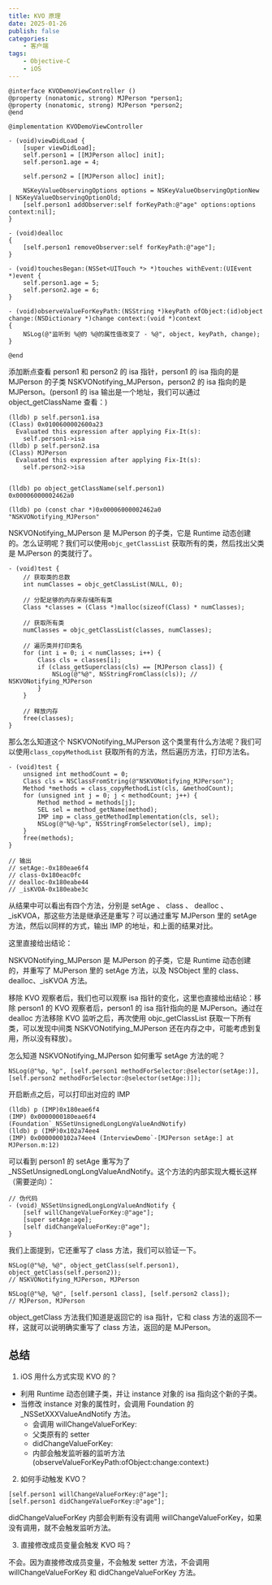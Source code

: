 ```yaml
---
title: KVO 原理
date: 2025-01-26
publish: false
categories:
    - 客户端
tags:
    - Objective-C
    - iOS
---
```


```objc
@interface KVODemoViewController ()
@property (nonatomic, strong) MJPerson *person1;
@property (nonatomic, strong) MJPerson *person2;
@end

@implementation KVODemoViewController

- (void)viewDidLoad {
    [super viewDidLoad];
    self.person1 = [[MJPerson alloc] init];
    self.person1.age = 4;

    self.person2 = [[MJPerson alloc] init];

    NSKeyValueObservingOptions options = NSKeyValueObservingOptionNew | NSKeyValueObservingOptionOld;
    [self.person1 addObserver:self forKeyPath:@"age" options:options context:nil];
}

- (void)dealloc
{
    [self.person1 removeObserver:self forKeyPath:@"age"];
}

- (void)touchesBegan:(NSSet<UITouch *> *)touches withEvent:(UIEvent *)event {
    self.person1.age = 5;
    self.person2.age = 6;
}

- (void)observeValueForKeyPath:(NSString *)keyPath ofObject:(id)object change:(NSDictionary *)change context:(void *)context
{
    NSLog(@"监听到 %@的 %@的属性值改变了 - %@", object, keyPath, change);
}

@end
```

添加断点查看 person1 和 person2 的 isa 指针，person1 的 isa 指向的是 MJPerson 的子类 NSKVONotifying_MJPerson，person2 的 isa 指向的是 MJPerson。(person1 的 isa 输出是一个地址，我们可以通过 object_getClassName 查看：)

```shell
(lldb) p self.person1.isa
(Class) 0x0100600002600a23
  Evaluated this expression after applying Fix-It(s):
    self.person1->isa
(lldb) p self.person2.isa
(Class) MJPerson
  Evaluated this expression after applying Fix-It(s):
    self.person2->isa


(lldb) po object_getClassName(self.person1)
0x00006000002462a0

(lldb) po (const char *)0x00006000002462a0
"NSKVONotifying_MJPerson"
```

NSKVONotifying_MJPerson 是 MJPerson 的子类，它是 Runtime 动态创建的。怎么证明呢？我们可以使用`objc_getClassList` 获取所有的类，然后找出父类是 MJPerson 的类就行了。

```objc
- (void)test {
    // 获取类的总数
    int numClasses = objc_getClassList(NULL, 0);

    // 分配足够的内存来存储所有类
    Class *classes = (Class *)malloc(sizeof(Class) * numClasses);

    // 获取所有类
    numClasses = objc_getClassList(classes, numClasses);

    // 遍历类并打印类名
    for (int i = 0; i < numClasses; i++) {
        Class cls = classes[i];
        if (class_getSuperclass(cls) == [MJPerson class]) {
            NSLog(@"%@", NSStringFromClass(cls)); // NSKVONotifying_MJPerson
        }
    }

    // 释放内存
    free(classes);
}
```

那么怎么知道这个 NSKVONotifying_MJPerson 这个类里有什么方法呢？我们可以使用`class_copyMethodList` 获取所有的方法，然后遍历方法，打印方法名。

```objc
- (void)test {
    unsigned int methodCount = 0;
    Class cls = NSClassFromString(@"NSKVONotifying_MJPerson");
    Method *methods = class_copyMethodList(cls, &methodCount);
    for (unsigned int j = 0; j < methodCount; j++) {
        Method method = methods[j];
        SEL sel = method_getName(method);
        IMP imp = class_getMethodImplementation(cls, sel);
        NSLog(@"%@-%p", NSStringFromSelector(sel), imp);
    }
    free(methods);
}

// 输出
// setAge:-0x180eae6f4
// class-0x180eac0fc
// dealloc-0x180eabe44
// _isKVOA-0x180eabe3c
```

从结果中可以看出有四个方法，分别是 setAge 、 class 、 dealloc 、 \_isKVOA，那这些方法是继承还是重写？可以通过重写 MJPerson 里的 setAge 方法，然后以同样的方式，输出 IMP 的地址，和上面的结果对比。

这里直接给出结论：

NSKVONotifying_MJPerson 是 MJPerson 的子类，它是 Runtime 动态创建的，并重写了 MJPerson 里的 setAge 方法，以及 NSObject 里的 class、dealloc、\_isKVOA 方法。

移除 KVO 观察者后，我们也可以观察 isa 指针的变化，这里也直接给出结论：移除 person1 的 KVO 观察者后，person1 的 isa 指针指向的是 MJPerson。通过在 dealloc 方法移除 KVO 监听之后，再次使用 objc_getClassList 获取一下所有类，可以发现中间类 NSKVONotifying_MJPerson 还在内存之中，可能考虑到复用，所以没有释放）。

怎么知道 NSKVONotifying_MJPerson 如何重写 setAge 方法的呢？

```objc
NSLog(@"%p, %p", [self.person1 methodForSelector:@selector(setAge:)], [self.person2 methodForSelector:@selector(setAge:)]);
```

开启断点之后，可以打印出对应的 IMP

```shell
(lldb) p (IMP)0x180eae6f4
(IMP) 0x0000000180eae6f4 (Foundation`_NSSetUnsignedLongLongValueAndNotify)
(lldb) p (IMP)0x102a74ee4
(IMP) 0x0000000102a74ee4 (InterviewDemo`-[MJPerson setAge:] at MJPerson.m:12)
```

可以看到 person1 的 setAge 重写为了 \_NSSetUnsignedLongLongValueAndNotify。这个方法的内部实现大概长这样（需要逆向）：

```objc
// 伪代码
- (void)_NSSetUnsignedLongLongValueAndNotify {
    [self willChangeValueForKey:@"age"];
    [super setAge:age];
    [self didChangeValueForKey:@"age"];
}
```

我们上面提到，它还重写了 class 方法，我们可以验证一下。

```objc
NSLog(@"%@, %@", object_getClass(self.person1), object_getClass(self.person2));
// NSKVONotifying_MJPerson, MJPerson

NSLog(@"%@, %@", [self.person1 class], [self.person2 class]);
// MJPerson, MJPerson
```

object_getClass 方法我们知道是返回它的 isa 指针，它和 class 方法的返回不一样，这就可以说明确实重写了 class 方法，返回的是 MJPerson。

## 总结

1.  iOS 用什么方式实现 KVO 的？

-   利用 Runtime 动态创建子类，并让 instance 对象的 isa 指向这个新的子类。
-   当修改 instance 对象的属性时，会调用 Foundation 的\_NSSetXXXValueAndNotify 方法。
    -   会调用 willChangeValueForKey:
    -   父类原有的 setter
    -   didChangeValueForKey:
    -   内部会触发监听器的监听方法(observeValueForKeyPath:ofObject:change:context:)

2. 如何手动触发 KVO？

```objc
[self.person1 willChangeValueForKey:@"age"];
[self.person1 didChangeValueForKey:@"age"];
```

didChangeValueForKey 内部会判断有没有调用 willChangeValueForKey，如果没有调用，就不会触发监听方法。

3. 直接修改成员变量会触发 KVO 吗？

不会。因为直接修改成员变量，不会触发 setter 方法，不会调用 willChangeValueForKey 和 didChangeValueForKey 方法。
